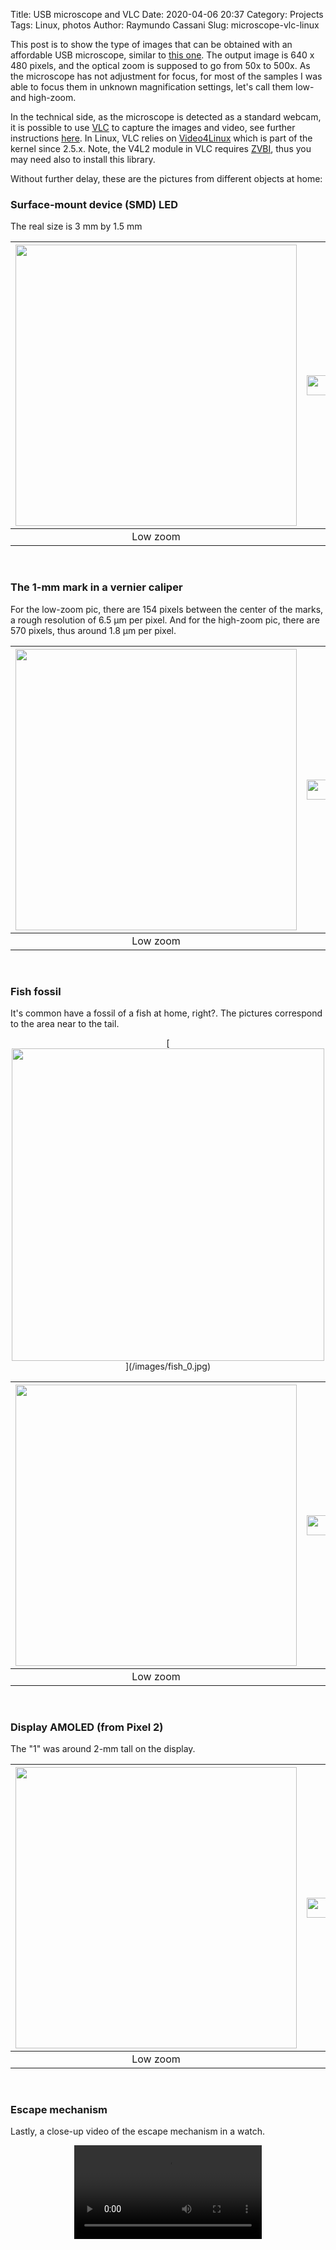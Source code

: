 Title: USB microscope and VLC
Date: 2020-04-06 20:37
Category: Projects
Tags: Linux, photos
Author: Raymundo Cassani
Slug: microscope-vlc-linux

This post is to show the type of images that can be obtained with an affordable USB microscope, similar to [this one](https://www.amazon.ca/axGear-50-500X-Microscope-Endoscope-Magnifier/dp/B01996WOEU). The output image is 640 x 480 pixels, and the optical zoom is supposed to go from 50x to 500x. As the microscope has not adjustment for focus, for most of the samples I was able to focus them in unknown magnification settings, let's call them low- and high-zoom.

In the technical side, as the microscope is detected as a standard webcam, it is possible to use [VLC](https://www.videolan.org/vlc/index.html) to capture the images and video, see further instructions [here](https://www.laptopmag.com/articles/record-webcam-video-vlc). In Linux, VLC relies on [Video4Linux](https://en.wikipedia.org/wiki/Video4Linux) which is part of the kernel since 2.5.x. Note, the V4L2 module in VLC requires [ZVBI](http://zapping.sourceforge.net/ZVBI/), thus you may need also to install this library.

Without further delay, these are the pictures from different objects at home:   

### Surface-mount device (SMD) LED
The real size is 3 mm by 1.5 mm

| [<img src="/images/smd_1.png" style="width: 450px;"/>](/images/smd_1.png)| <img src="/images/square_500_clear.png" style="width: 32px;"/> |[<img src="/images/smd_2.png" style="width: 450px;"/>](/images/smd_2.png)|
|:-:|:-:|:-:|
|Low zoom|    |High zoom|
<br>  

### The 1-mm mark in a vernier caliper
For the low-zoom pic, there are 154 pixels between the center of the marks, a rough resolution of 6.5 &mu;m per pixel. And for the high-zoom pic, there are 570 pixels, thus around 1.8 &mu;m per pixel.

| [<img src="/images/1mm_1.png" style="width: 450px;"/>](/images/1mm_1.png)| <img src="/images/square_500_clear.png" style="width: 32px;"/> |[<img src="/images/1mm_2.png" style="width: 450px;"/>](/images/1mm_2.png)   |
|:-:|:-:|:-:|
|Low zoom|    |High zoom|
<br>  

### Fish fossil
It's common have a fossil of a fish at home, right?. The pictures correspond to the area near to the tail.  

<center>
[<img src="/images/fish_0.jpg" style="width: 500px;"/>](/images/fish_0.jpg)
</center>

| [<img src="/images/fish_1.png" style="width: 450px;"/>](/images/fish_1.png)| <img src="/images/square_500_clear.png" style="width: 32px;"/> |[<img src="/images/fish_2.png" style="width: 450px;"/>](/images/fish_2.png)   |
|:-:|:-:|:-:|
|Low zoom|    |High zoom|
<br>  

### Display AMOLED (from Pixel 2)
The "1" was around 2-mm tall on the display.

| [<img src="/images/led_1.png" style="width: 450px;"/>](/images/led_1.png)| <img src="/images/square_500_clear.png" style="width: 32px;"/> |[<img src="/images/led_2.png" style="width: 450px;"/>](/images/led_2.png)   |
|:-:|:-:|:-:|
|Low zoom|    |High zoom|
</br>  

### Escape mechanism
Lastly, a close-up video of the escape mechanism in a watch.
<center>
<video controls="" autoplay="" loop>
 <source src="/images/out.webm" type="video/webm">
</video>
</center>
